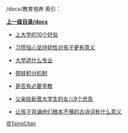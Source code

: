 /docs/教育培养 索引：


**[上一级目录/docs](/docs/index.md)**

- [上大学的10个好处](/docs/教育培养/上大学的10个好处.md)

- [习惯恒心坚持韧性对孩子更有意义](/docs/教育培养/习惯恒心坚持韧性对孩子更有意义.md)

- [大学选什么专业](/docs/教育培养/大学选什么专业.md)

- [带娃积分机制](/docs/教育培养/带娃积分机制.md)

- [是否有必要早教](/docs/教育培养/是否有必要早教.md)

- [父亲给新晋大学生的女儿9个忠告](/docs/教育培养/父亲给新晋大学生的女儿9个忠告.md)

- [让孩子背诵他们根本不懂的古诗词有什么意义](/docs/教育培养/让孩子背诵他们根本不懂的古诗词有什么意义.md)


<font size=2 color='grey'> [@TsingChan](https://github.com/tsingchan) </font>